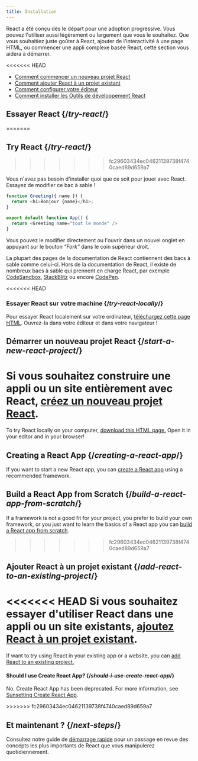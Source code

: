 ```yaml
---
title: Installation
---
```


<Intro>

React a été conçu dès le départ pour une adoption progressive.  Vous pouvez l'utiliser aussi légèrement ou largement que vous le souhaitez.  Que vous souhaitiez juste goûter à React, ajouter de l'interactivité à une page HTML, ou commencer une appli complexe basée React, cette section vous aidera à démarrer.

</Intro>

<<<<<<< HEAD
<YouWillLearn isChapter={true}>

* [Comment commencer un nouveau projet React](/learn/start-a-new-react-project)
* [Comment ajouter React à un projet existant](/learn/add-react-to-an-existing-project)
* [Comment configurer votre éditeur](/learn/editor-setup)
* [Comment installer les Outils de développement React](/learn/react-developer-tools)

</YouWillLearn>

## Essayer React {/*try-react*/}
=======
## Try React {/*try-react*/}
>>>>>>> fc29603434ec04621139738f4740caed89d659a7

Vous n'avez pas besoin d'installer quoi que ce soit pour jouer avec React.  Essayez de modifier ce bac à sable !

<Sandpack>

```js
function Greeting({ name }) {
  return <h1>Bonjour {name}</h1>;
}

export default function App() {
  return <Greeting name="tout le monde" />
}
```

</Sandpack>

Vous pouvez le modifier directement ou l'ouvrir dans un nouvel onglet en appuyant sur le bouton *“Fork”* dans le coin supérieur droit.

La plupart des pages de la documentation de React contiennent des bacs à sable comme celui-ci. Hors de la documentation de React, il existe de nombreux bacs à sable qui prennent en charge React, par exemple [CodeSandbox](https://codesandbox.io/s/new), [StackBlitz](https://stackblitz.com/fork/react) ou encore [CodePen](https://codepen.io/pen?template=QWYVwWN).

<<<<<<< HEAD
### Essayer React sur votre machine {/*try-react-locally*/}

Pour essayer React localement sur votre ordinateur, [téléchargez cette page HTML](https://gist.githubusercontent.com/gaearon/0275b1e1518599bbeafcde4722e79ed1/raw/db72dcbf3384ee1708c4a07d3be79860db04bff0/example.html). Ouvrez-la dans votre éditeur et dans votre navigateur !

## Démarrer un nouveau projet React {/*start-a-new-react-project*/}

Si vous souhaitez construire une appli ou un site entièrement avec React, [créez un nouveau projet React](/learn/start-a-new-react-project).
=======
To try React locally on your computer, [download this HTML page.](https://gist.githubusercontent.com/gaearon/0275b1e1518599bbeafcde4722e79ed1/raw/db72dcbf3384ee1708c4a07d3be79860db04bff0/example.html) Open it in your editor and in your browser!

## Creating a React App {/*creating-a-react-app*/}

If you want to start a new React app, you can [create a React app](/learn/creating-a-react-app) using a recommended framework.

## Build a React App from Scratch {/*build-a-react-app-from-scratch*/}

If a framework is not a good fit for your project, you prefer to build your own framework, or you just want to learn the basics of a React app you can [build a React app from scratch](/learn/build-a-react-app-from-scratch).
>>>>>>> fc29603434ec04621139738f4740caed89d659a7

## Ajouter React à un projet existant {/*add-react-to-an-existing-project*/}

<<<<<<< HEAD
Si vous souhaitez essayer d'utiliser React dans une appli ou un site existants, [ajoutez React à un projet existant](/learn/add-react-to-an-existing-project).
=======
If want to try using React in your existing app or a website, you can [add React to an existing project.](/learn/add-react-to-an-existing-project)


<Note>

#### Should I use Create React App? {/*should-i-use-create-react-app*/}

No. Create React App has been deprecated. For more information, see [Sunsetting Create React App](/blog/2025/02/14/sunsetting-create-react-app).

</Note>
>>>>>>> fc29603434ec04621139738f4740caed89d659a7

## Et maintenant ? {/*next-steps*/}

Consultez notre guide de [démarrage rapide](/learn) pour un passage en revue des concepts les plus importants de React que vous manipulerez quotidiennement.
